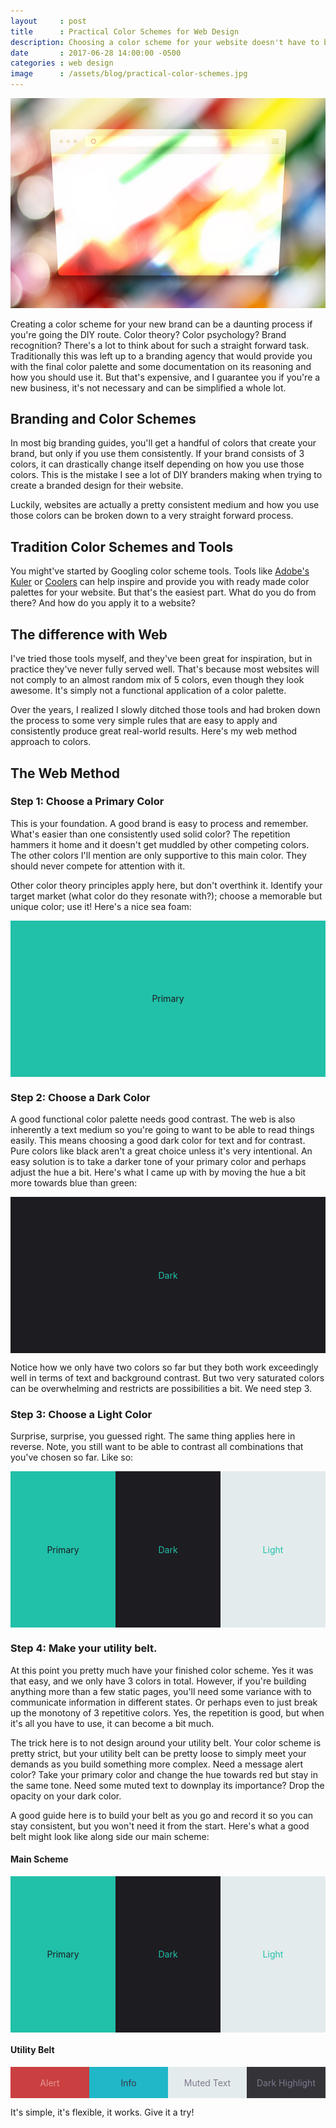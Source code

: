 ```yaml
---
layout     : post
title      : Practical Color Schemes for Web Design
description: Choosing a color scheme for your website doesn't have to be complicated. Follow these rules and you'll be sure to nail it.
date       : 2017-06-28 14:00:00 -0500
categories : web design
image      : /assets/blog/practical-color-schemes.jpg
---
```


![Practical Color Schemes for Web Design](/assets/blog/practical-color-schemes.jpg)

Creating a color scheme for your new brand can be a daunting process if you're going the DIY route. Color theory? Color psychology? Brand recognition? There's a lot to think about for such a straight forward task. Traditionally this was left up to a branding agency that would provide you with the final color palette and some documentation on its reasoning and how you should use it. But that's expensive, and I guarantee you if you're a new business, it's not necessary and can be simplified a whole lot.

## Branding and Color Schemes
In most big branding guides, you'll get a handful of colors that create your brand, but only if you use them consistently. If your brand consists of 3 colors, it can drastically change itself depending on how you use those colors. This is the mistake I see a lot of DIY branders making when trying to create a branded design for their website.

Luckily, websites are actually a pretty consistent medium and how you use those colors can be broken down to a very straight forward process.

## Tradition Color Schemes and Tools

You might've started by Googling color scheme tools. Tools like [Adobe's Kuler](https://color.adobe.com/) or [Coolers](https://coolors.co/) can help inspire and provide you with ready made color palettes for your website. But that's the easiest part. What do you do from there? And how do you apply it to a website?

## The difference with Web

I've tried those tools myself, and they've been great for inspiration, but in practice they've never fully served well. That's because most websites will not comply to an almost random mix of 5 colors, even though they look awesome. It's simply not a functional application of a color palette.

Over the years, I realized I slowly ditched those tools and had broken down the process to some very simple rules that are easy to apply and consistently produce great real-world results. Here's my web method approach to colors.


## The Web Method

### Step 1: Choose a Primary Color

This is your foundation. A good brand is easy to process and remember. What's easier than one consistently used solid color? The repetition hammers it home and it doesn't get muddled by other competing colors. The other colors I'll mention are only supportive to this main color. They should never compete for attention with it.

Other color theory principles apply here, but don't overthink it. Identify your target market (what color do they resonate with?); choose a memorable but unique color; use it! Here's a nice sea foam:

<div style="
	width:100%;
	height:250px;
	display:flex;
	justify-content: center;
	align-items: center;
	background-color:#21c0a8;
	color: #1d1c21;
">Primary</div>

### Step 2: Choose a Dark Color

A good functional color palette needs good contrast. The web is also inherently a text medium so you're going to want to be able to read things easily. This means choosing a good dark color for text and for contrast. Pure colors like black aren't a great choice unless it's very intentional. An easy solution is to take a darker tone of your primary color and perhaps adjust the hue a bit. Here's what I came up with by moving the hue a bit more towards blue than green:

<div style="
	width:100%;
	height:250px;
	display:flex;
	justify-content: center;
	align-items: center;
	background-color:#1d1c21;
	color: #21c0a8;
">Dark</div>

Notice how we only have two colors so far but they both work exceedingly well in terms of text and background contrast. But two very saturated colors can be overwhelming and restricts are possibilities a bit. We need step 3.

### Step 3: Choose a Light Color

Surprise, surprise, you guessed right. The same thing applies here in reverse. Note, you still want to be able to contrast all combinations that you've chosen so far. Like so:

<div style="display:flex;flex-direction:row;">
	<div style="
	width:100%;
	height:250px;
	display:flex;
	justify-content: center;
	align-items: center;
	background-color:#21c0a8;
	color: #1d1c21;
	">Primary</div>
	<div style="
		width:100%;
		height:250px;
		display:flex;
		justify-content: center;
		align-items: center;
		background-color:#1d1c21;
		color: #21c0a8;
	">Dark</div>
	<div style="
		width:100%;
		height:250px;
		display:flex;
		justify-content: center;
		align-items: center;
		background-color:#e4ebed;
		color: #21c0a8;
	">Light</div>
</div>

### Step 4: Make your utility belt.

At this point you pretty much have your finished color scheme. Yes it was that easy, and we only have 3 colors in total. However, if you're building anything more than a few static pages, you'll need some variance with to communicate information in different states. Or perhaps even to just break up the monotony of 3 repetitive colors. Yes, the repetition is good, but when it's all you have to use, it can become a bit much.

The trick here is to not design around your utility belt. Your color scheme is pretty strict, but your utility belt can be pretty loose to simply meet your demands as you build something more complex. Need a message alert color? Take your primary color and change the hue towards red but stay in the same tone. Need some muted text to downplay its importance? Drop the opacity on your dark color.

A good guide here is to build your belt as you go and record it so you can stay consistent, but you won't need it from the start. Here's what a good belt might look like along side our main scheme:

#### Main Scheme
<div style="display:flex;flex-direction:row;">
	<div style="
	width:100%;
	height:250px;
	display:flex;
	justify-content: center;
	align-items: center;
	background-color:#21c0a8;
	color: #1d1c21;
	">Primary</div>
	<div style="
		width:100%;
		height:250px;
		display:flex;
		justify-content: center;
		align-items: center;
		background-color:#1d1c21;
		color: #21c0a8;
	">Dark</div>
	<div style="
		width:100%;
		height:250px;
		display:flex;
		justify-content: center;
		align-items: center;
		background-color:#e4ebed;
		color: #21c0a8;
	">Light</div>
</div>

#### Utility Belt
<div style="display:flex;flex-direction:row;">
	<div style="
	width:100%;
	height:50px;
	display:flex;
	justify-content: center;
	align-items: center;
	background-color:#ca3f3f;
	color: #e39797;
	">Alert</div>
	<div style="
		width:100%;
		height:50px;
		display:flex;
		justify-content: center;
		align-items: center;
		background-color:#20b7c9;
		color: #383544;
	">Info</div>
	<div style="
	width:100%;
	height:50px;
	display:flex;
	justify-content: center;
	align-items: center;
	background-color:#e4ebed;
	color: #7d798c;
	">Muted Text</div>
	<div style="
		width:100%;
		height:50px;
		display:flex;
		justify-content: center;
		align-items: center;
		background-color:#343338;
		color: #7d798c;
	">Dark Highlight</div>
</div>

It's simple, it's flexible, it works. Give it a try!
